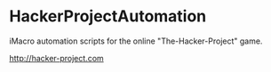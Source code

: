 # HackerProjectAutomation
iMacro automation scripts for the online "The-Hacker-Project" game.

http://hacker-project.com
